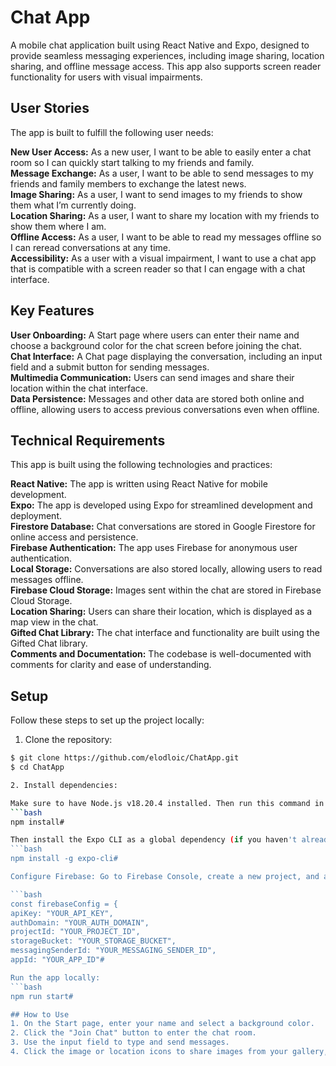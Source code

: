 ﻿# Chat App

A mobile chat application built using React Native and Expo, designed to provide seamless messaging experiences, including image sharing, location sharing, and offline message access. This app also supports screen reader functionality for users with visual impairments.

## User Stories

The app is built to fulfill the following user needs:

**New User Access:** As a new user, I want to be able to easily enter a chat room so I can quickly start talking to my friends and family.<br>
**Message Exchange:** As a user, I want to be able to send messages to my friends and family members to exchange the latest news.<br>
**Image Sharing:** As a user, I want to send images to my friends to show them what I’m currently doing.<br>
**Location Sharing:** As a user, I want to share my location with my friends to show them where I am.<br>
**Offline Access:** As a user, I want to be able to read my messages offline so I can reread conversations at any time.<br>
**Accessibility:** As a user with a visual impairment, I want to use a chat app that is compatible with a screen reader so that I can engage with a chat interface.

## Key Features
**User Onboarding:** A Start page where users can enter their name and choose a background color for the chat screen before joining the chat.<br>
**Chat Interface:** A Chat page displaying the conversation, including an input field and a submit button for sending messages.<br>
**Multimedia Communication:** Users can send images and share their location within the chat interface.<br>
**Data Persistence:** Messages and other data are stored both online and offline, allowing users to access previous conversations even when offline.

## Technical Requirements
This app is built using the following technologies and practices:

**React Native:** The app is written using React Native for mobile development.<br>
**Expo:** The app is developed using Expo for streamlined development and deployment.<br>
**Firestore Database:** Chat conversations are stored in Google Firestore for online access and persistence.<br>
**Firebase Authentication:** The app uses Firebase for anonymous user authentication.<br>
**Local Storage:** Conversations are also stored locally, allowing users to read messages offline.<br>
**Firebase Cloud Storage:** Images sent within the chat are stored in Firebase Cloud Storage.<br>
**Location Sharing:** Users can share their location, which is displayed as a map view in the chat.<br>
**Gifted Chat Library:** The chat interface and functionality are built using the Gifted Chat library.<br>
**Comments and Documentation:** The codebase is well-documented with comments for clarity and ease of understanding.

## Setup
Follow these steps to set up the project locally:

1. Clone the repository:

```bash
$ git clone https://github.com/elodloic/ChatApp.git
$ cd ChatApp

2. Install dependencies:

Make sure to have Node.js v18.20.4 installed. Then run this command in a terminal to install the dependencies in the project folder:
```bash
npm install#

Then install the Expo CLI as a global dependency (if you haven't already):
```bash
npm install -g expo-cli#

Configure Firebase: Go to Firebase Console, create a new project, and add a web app. Then copy your Firebase config credentials. Finally, add them to the "Firebase credentials" section of the "App.js" file:

```bash
const firebaseConfig = {
apiKey: "YOUR_API_KEY",
authDomain: "YOUR_AUTH_DOMAIN",
projectId: "YOUR_PROJECT_ID",
storageBucket: "YOUR_STORAGE_BUCKET",
messagingSenderId: "YOUR_MESSAGING_SENDER_ID",
appId: "YOUR_APP_ID"#

Run the app locally:
```bash
npm run start#

## How to Use
1. On the Start page, enter your name and select a background color.
2. Click the "Join Chat" button to enter the chat room.
3. Use the input field to type and send messages.
4. Click the image or location icons to share images from your gallery, take new photos, or share your current location.
